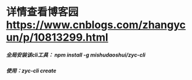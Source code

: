 # 详情查看博客园 https://www.cnblogs.com/zhangycun/p/10813299.html

##### 全局安装该cli工具： npm install -g mishudaoshui/zyc-cli
##### 使用：zyc-cli create